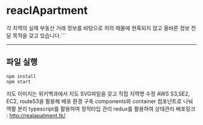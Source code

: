 # reaclApartment 

각 지역의 실제 부동산 거래 정보를 바탕으로 허의 매물에 현혹되지 않고 올바른 정보 전달 목적을 갖고 있습니다.```

---

## 파일 실행

```
npm install
npm start
```

지도 이미지는 위키백과에서 지도 SVG파일을 갖고 직접 지역명 수정
AWS S3,SE2, EC2, route53을 활용해 배포 환경 구축
components와 container 컴포넌트로 나눠 역활 분리
typescript를 활용하여 정적타입 관리
redux를 활용하여 상태관리
배포링크 : http://realapatment.tk/
